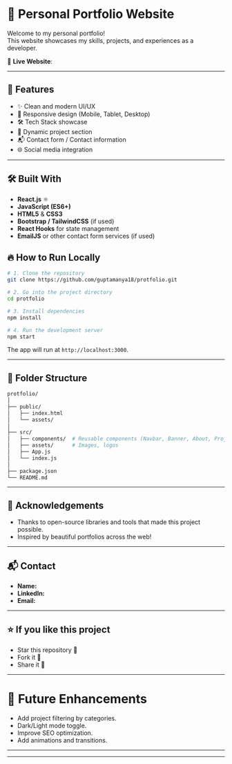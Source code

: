 # 📄 Personal Portfolio Website

Welcome to my personal portfolio!  
This website showcases my skills, projects, and experiences as a developer.

🚀 **Live Website**: 

---

## 📌 Features

- ✨ Clean and modern UI/UX
- 🚀 Responsive design (Mobile, Tablet, Desktop)
- 🛠️ Tech Stack showcase
- 🧩 Dynamic project section
- 📬 Contact form / Contact information
- 🌐 Social media integration

---

## 🛠️ Built With

- **React.js** ⚛️
- **JavaScript (ES6+)**
- **HTML5** & **CSS3**
- **Bootstrap / TailwindCSS** (if used)
- **React Hooks** for state management
- **EmailJS** or other contact form services (if used)

## 🔥 How to Run Locally

```bash
# 1. Clone the repository
git clone https://github.com/guptamanya18/protfolio.git

# 2. Go into the project directory
cd protfolio

# 3. Install dependencies
npm install

# 4. Run the development server
npm start
```

The app will run at `http://localhost:3000`.

---

## 📂 Folder Structure

```bash
protfolio/
│
├── public/
│   ├── index.html
│   └── assets/
│
├── src/
│   ├── components/  # Reusable components (Navbar, Banner, About, Projects, Contact)
│   ├── assets/      # Images, logos
│   ├── App.js
│   └── index.js
│
├── package.json
└── README.md
```

---

## 🙌 Acknowledgements

- Thanks to open-source libraries and tools that made this project possible.
- Inspired by beautiful portfolios across the web!

---

## 📬 Contact

- **Name:**
- **LinkedIn:** 
- **Email:** 
---

## ⭐️ If you like this project

- Star this repository 🌟
- Fork it 🍴
- Share it 📢

---

# 🧠 Future Enhancements

- Add project filtering by categories.
- Dark/Light mode toggle.
- Improve SEO optimization.
- Add animations and transitions.

---

---


